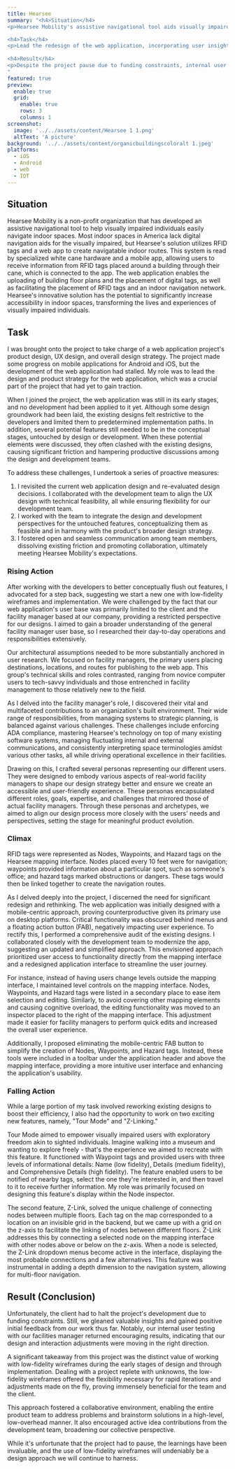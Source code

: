 ```yaml
---
title: Hearsee
summary: "<h4>Situation</h4>
<p>Hearsee Mobility's assistive navigational tool aids visually impaired users in traversing indoor spaces, marking a milestone in improving accessibility.</p>

<h4>Task</h4>
<p>Lead the redesign of the web application, incorporating user insight to develop an intuitive interface that prioritized user access to functionality.</p>
  
<h4>Result</h4>  
<p>Despite the project pause due to funding constraints, internal user testing prompted positive initial feedback.</p>
"
featured: true
preview:
  enable: true
  grid:
    enable: true
    rows: 3
    columns: 1
screenshot:
  image: '../../assets/content/Hearsee 1 1.png'
  altText: 'A picture'
background: '../../assets/content/organicbuildingscoloralt 1.jpeg'
platforms:
  - iOS
  - Android
  - web
  - IOT
---
```


## Situation

Hearsee Mobility is a non-profit organization that has developed an assistive navigational tool to help visually impaired individuals easily navigate indoor spaces. Most indoor spaces in America lack digital navigation aids for the visually impaired, but Hearsee's solution utilizes RFID tags and a web app to create navigatable indoor routes. This system is read by specialized white cane hardware and a mobile app, allowing users to receive information from RFID tags placed around a building through their cane, which is connected to the app. The web application enables the uploading of building floor plans and the placement of digital tags, as well as facilitating the placement of RFID tags and an indoor navigation network. Hearsee's innovative solution has the potential to significantly increase accessibility in indoor spaces, transforming the lives and experiences of visually impaired individuals.

## Task

I was brought onto the project to take charge of a web application project's product design, UX design, and overall design strategy. The project made some progress on mobile applications for Android and iOS, but the development of the web application had stalled. My role was to lead the design and product strategy for the web application, which was a crucial part of the project that had yet to gain traction.

When I joined the project, the web application was still in its early stages, and no development had been applied to it yet. Although some design groundwork had been laid, the existing designs felt restrictive to the developers and limited them to predetermined implementation paths. In addition, several potential features still needed to be in the conceptual stages, untouched by design or development. When these potential elements were discussed, they often clashed with the existing designs, causing significant friction and hampering productive discussions among the design and development teams.

To address these challenges, I undertook a series of proactive measures:

1. I revisited the current web application design and re-evaluated design decisions. I collaborated with the development team to align the UX design with technical feasibility, all while ensuring flexibility for our development team.
2. I worked with the team to integrate the design and development perspectives for the untouched features, conceptualizing them as feasible and in harmony with the product's broader design strategy.
3. I fostered open and seamless communication among team members, dissolving existing friction and promoting collaboration, ultimately meeting Hearsee Mobility's expectations.

### Rising Action

After working with the developers to better conceptually flush out features, I advocated for a step back, suggesting we start a new one with low-fidelity wireframes and implementation. We were challenged by the fact that our web application's user base was primarily limited to the client and the facility manager based at our company, providing a restricted perspective for our designs. I aimed to gain a broader understanding of the general facility manager user base, so I researched their day-to-day operations and responsibilities extensively.

Our architectural assumptions needed to be more substantially anchored in user research. We focused on facility managers, the primary users placing destinations, locations, and routes for publishing to the web app. This group's technical skills and roles contrasted, ranging from novice computer users to tech-savvy individuals and those entrenched in facility management to those relatively new to the field.

As I delved into the facility manager's role, I discovered their vital and multifaceted contributions to an organization's built environment. Their wide range of responsibilities, from managing systems to strategic planning, is balanced against various challenges. These challenges include enforcing ADA compliance, mastering Hearsee's technology on top of many existing software systems, managing fluctuating internal and external communications, and consistently interpreting space terminologies amidst various other tasks, all while driving operational excellence in their facilities.

Drawing on this, I crafted several personas representing our different users. They were designed to embody various aspects of real-world facility managers to shape our design strategy better and ensure we create an accessible and user-friendly experience. These personas encapsulated different roles, goals, expertise, and challenges that mirrored those of actual facility managers. Through these personas and archetypes, we aimed to align our design process more closely with the users' needs and perspectives, setting the stage for meaningful product evolution.

### Climax

RFID tags were represented as Nodes, Waypoints, and Hazard tags on the Hearsee mapping interface. Nodes placed every 10 feet were for navigation; waypoints provided information about a particular spot, such as someone's office; and hazard tags marked obstructions or dangers. These tags would then be linked together to create the navigation routes.

As I delved deeply into the project, I discerned the need for significant redesign and rethinking. The web application was initially designed with a mobile-centric approach, proving counterproductive given its primary use on desktop platforms. Critical functionality was obscured behind menus and a floating action button (FAB), negatively impacting user experience. To rectify this, I performed a comprehensive audit of the existing designs. I collaborated closely with the development team to modernize the app, suggesting an updated and simplified approach. This envisioned approach prioritized user access to functionality directly from the mapping interface and a redesigned application interface to streamline the user journey.

For instance, instead of having users change levels outside the mapping interface, I maintained level controls on the mapping interface. Nodes, Waypoints, and Hazard tags were listed in a secondary place to ease item selection and editing. Similarly, to avoid covering other mapping elements and causing cognitive overload, the editing functionality was moved to an inspector placed to the right of the mapping interface. This adjustment made it easier for facility managers to perform quick edits and increased the overall user experience.

Additionally, I proposed eliminating the mobile-centric FAB button to simplify the creation of Nodes, Waypoints, and Hazard tags. Instead, these tools were included in a toolbar under the application header and above the mapping interface, providing a more intuitive user interface and enhancing the application's usability.

### Falling Action

While a large portion of my task involved reworking existing designs to boost their efficiency, I also had the opportunity to work on two exciting new features, namely, "Tour Mode" and "Z-Linking."

Tour Mode aimed to empower visually impaired users with exploratory freedom akin to sighted individuals. Imagine walking into a museum and wanting to explore freely - that's the experience we aimed to recreate with this feature. It functioned with Waypoint tags and provided users with three levels of informational details: Name (low fidelity), Details (medium fidelity), and Comprehensive Details (high fidelity). The feature enabled users to be notified of nearby tags, select the one they're interested in, and then travel to it to receive further information. My role was primarily focused on designing this feature's display within the Node inspector.

The second feature, Z-Link, solved the unique challenge of connecting nodes between multiple floors. Each tag on the map corresponded to a location on an invisible grid in the backend, but we came up with a grid on the z-axis to facilitate the linking of nodes between different floors. Z-Link addresses this by connecting a selected node on the mapping interface with other nodes above or below on the z-axis. When a node is selected, the Z-Link dropdown menus become active in the interface, displaying the most probable connections and a few alternatives. This feature was instrumental in adding a depth dimension to the navigation system, allowing for multi-floor navigation.

## Result (Conclusion)

Unfortunately, the client had to halt the project's development due to funding constraints. Still, we gleaned valuable insights and gained positive initial feedback from our work thus far. Notably, our internal user testing with our facilities manager returned encouraging results, indicating that our design and interaction adjustments were moving in the right direction.

A significant takeaway from this project was the distinct value of working with low-fidelity wireframes during the early stages of design and through implementation. Dealing with a project replete with unknowns, the low-fidelity wireframes offered the flexibility necessary for rapid iterations and adjustments made on the fly, proving immensely beneficial for the team and the client.

This approach fostered a collaborative environment, enabling the entire product team to address problems and brainstorm solutions in a high-level, low-overhead manner. It also encouraged active idea contributions from the development team, broadening our collective perspective.

While it's unfortunate that the project had to pause, the learnings have been invaluable, and the use of low-fidelity wireframes will undeniably be a design approach we will continue to harness.
